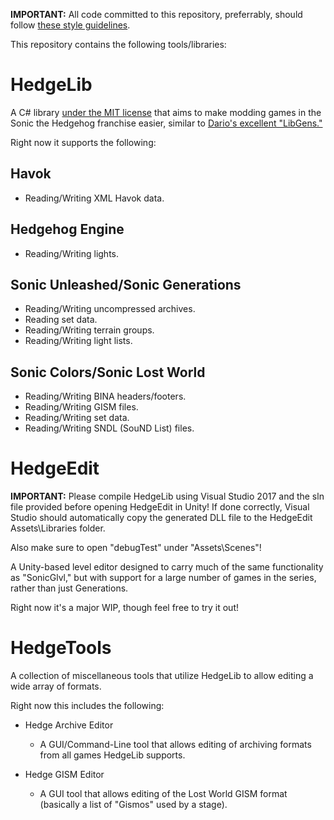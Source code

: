 **IMPORTANT:** All code committed to this repository, preferrably, should follow [these style guidelines](https://github.com/Radfordhound/HedgeLib/wiki/Code-Style).

This repository contains the following tools/libraries:

# HedgeLib
A C# library [under the MIT license](https://github.com/Radfordhound/HedgeLib/blob/master/License.txt) that aims to make modding games in the Sonic the Hedgehog franchise easier, similar to [Dario's excellent "LibGens."](https://github.com/DarioSamo/libgens-sonicglvl)

Right now it supports the following:

## Havok
- Reading/Writing XML Havok data.

## Hedgehog Engine
- Reading/Writing lights.

## Sonic Unleashed/Sonic Generations
- Reading/Writing uncompressed archives.
- Reading set data.
- Reading/Writing terrain groups.
- Reading/Writing light lists.

## Sonic Colors/Sonic Lost World
- Reading/Writing BINA headers/footers.
- Reading/Writing GISM files.
- Reading/Writing set data.
- Reading/Writing SNDL (SouND List) files.

# HedgeEdit
**IMPORTANT:** Please compile HedgeLib using Visual Studio 2017 and the sln file provided before opening HedgeEdit in Unity!
If done correctly, Visual Studio should automatically copy the generated DLL file to the HedgeEdit Assets\Libraries folder.

Also make sure to open "debugTest" under "Assets\Scenes"!


A Unity-based level editor designed to carry much of the same functionality as "SonicGlvl," but with support for a large number of games in the series, rather than just Generations.

Right now it's a major WIP, though feel free to try it out!

# HedgeTools
A collection of miscellaneous tools that utilize HedgeLib to allow editing a wide array of formats.

Right now this includes the following:

- Hedge Archive Editor
  * A GUI/Command-Line tool that allows editing of archiving formats from all games HedgeLib supports.

- Hedge GISM Editor
  * A GUI tool that allows editing of the Lost World GISM format (basically a list of "Gismos" used by a stage).
